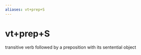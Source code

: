 ```yaml
---
aliases: vt+prep+S
---
```

# vt+prep+S

transitive verb followed by a preposition with its sentential object
> 